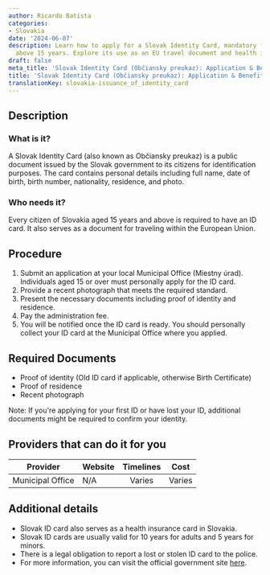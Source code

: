 ```yaml
---
author: Ricardo Batista
categories:
- Slovakia
date: '2024-06-07'
description: Learn how to apply for a Slovak Identity Card, mandatory for citizens
  above 15 years. Explore its use as an EU travel document and health insurance card.
draft: false
meta_title: 'Slovak Identity Card (Občiansky preukaz): Application & Benefits'
title: 'Slovak Identity Card (Občiansky preukaz): Application & Benefits'
translationKey: slovakia-issuance_of_identity_card
---
```



## Description
### What is it?
A Slovak Identity Card (also known as Občiansky preukaz) is a public document issued by the Slovak government to its citizens for identification purposes. The card contains personal details including full name, date of birth, birth number, nationality, residence, and photo.

### Who needs it?
Every citizen of Slovakia aged 15 years and above is required to have an ID card. It also serves as a document for traveling within the European Union.

## Procedure
1. Submit an application at your local Municipal Office (Miestny úrad). Individuals aged 15 or over must personally apply for the ID card.
2. Provide a recent photograph that meets the required standard.
3. Present the necessary documents including proof of identity and residence.
4. Pay the administration fee.
5. You will be notified once the ID card is ready. You should personally collect your ID card at the Municipal Office where you applied.

## Required Documents
- Proof of identity (Old ID card if applicable, otherwise Birth Certificate)
- Proof of residence 
- Recent photograph

Note: If you're applying for your first ID or have lost your ID, additional documents might be required to confirm your identity.

## Providers that can do it for you

| Provider        |     Website     |     Timelines    |       Cost      |
| --------------- | --------------- |  :-------------: | :-------------: |
| Municipal Office| N/A             |      Varies      |  Varies         |

## Additional details
- Slovak ID card also serves as a health insurance card in Slovakia.
- Slovak ID cards are usually valid for 10 years for adults and 5 years for minors.
- There is a legal obligation to report a lost or stolen ID card to the police.
- For more information, you can visit the official government site [here](https://www.minv.sk/).